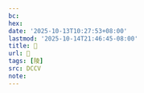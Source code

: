 ```yaml
---
bc:
hex:
date: '2025-10-13T10:27:53+08:00'
lastmod: '2025-10-14T21:46:45-08:00'
title: 􂌾
url: 􂌾
tags: [陵]
src: DCCV
note:
---
```

